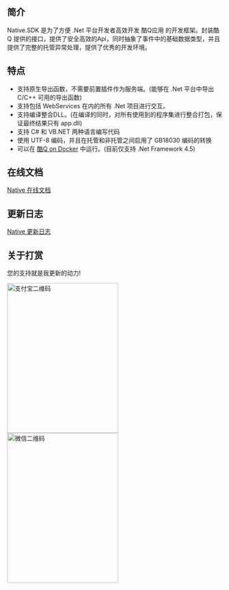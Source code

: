 ## 简介

Native.SDK  是为了方便 .Net 平台开发者高效开发 酷Q应用 的开发框架。封装酷Q 提供的接口，提供了安全高效的Api，同时抽象了事件中的基础数据类型，并且提供了完整的托管异常处理，提供了优秀的开发环境。

## 特点

* 支持原生导出函数，不需要前置插件作为服务端。(能够在 .Net 平台中导出 C/C++ 可用的导出函数)
* 支持包括 WebServices 在内的所有 .Net 项目进行交互。
* 支持编译整合DLL。(在编译的同时，对所有使用到的程序集进行整合打包，保证最终结果只有 app.dll)
* 支持 C# 和 VB.NET 两种语言编写代码
* 使用 UTF-8 编码，并且在托管和非托管之间启用了 GB18030 编码的转换
* 可以在 <a href="https://cqp.cc/t/42164">酷Q on Docker</a> 中运行。(目前仅支持 .Net Framework 4.5)

## 在线文档

[Native 在线文档](https://native.run/)

## 更新日志

[Native 更新日志](UPDATE.md)

## 关于打赏

您的支持就是我更新的动力!

<img src="https://jie2gg.github.io/Image/AliPlay.png" alt="支付宝二维码" width="260" height="350"><img src="https://jie2gg.github.io/Image/WeChat.png" alt="微信二维码" width="260" height="350">
